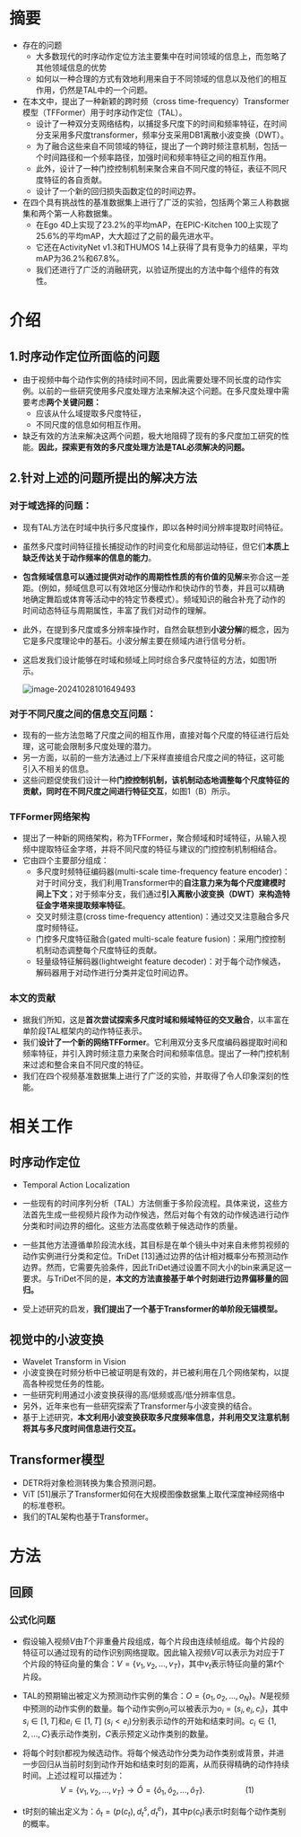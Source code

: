 # 摘要

* 存在的问题
  * 大多数现代的时序动作定位方法主要集中在时间领域的信息上，而忽略了其他领域信息的优势
  * 如何以一种合理的方式有效地利用来自于不同领域的信息以及他们的相互作用，仍然是TAL中的一个问题。
* 在本文中，提出了一种新颖的跨时频（cross time-frequency）Transformer模型（TFFormer）用于时序动作定位（TAL）。
  * 设计了一种双分支网络结构，以捕捉多尺度下的时间和频率特征，在时间分支采用多尺度transformer，频率分支采用DB1离散小波变换（DWT）。
  * 为了融合这些来自不同领域的特征，提出了一个跨时频注意机制，包括一个时间路径和一个频率路径，加强时间和频率特征之间的相互作用。
  * 此外，设计了一种门控控制机制来聚合来自不同尺度的特征，表征不同尺度特征的各自贡献。
  * 设计了一个新的回归损失函数定位的时间边界。
* 在四个具有挑战性的基准数据集上进行了广泛的实验，包括两个第三人称数据集和两个第一人称数据集。
  * 在Ego 4D上实现了23.2%的平均mAP，在EPIC-Kitchen 100上实现了25.6%的平均mAP，大大超过了之前的最先进水平。
  * 它还在ActivityNet v1.3和THUMOS 14上获得了具有竞争力的结果，平均mAP为36.2%和67.8%。
  * 我们还进行了广泛的消融研究，以验证所提出的方法中每个组件的有效性。





# 介绍

## 1.时序动作定位所面临的问题

* 由于视频中每个动作实例的持续时间不同，因此需要处理不同长度的动作实例。以前的一些研究使用多尺度处理方法来解决这个问题。在多尺度处理中需要考虑**两个关键问题：**
  * 应该从什么域提取多尺度特征，
  * 不同尺度的信息如何相互作用。
* 缺乏有效的方法来解决这两个问题，极大地阻碍了现有的多尺度加工研究的性能。**因此，探索更有效的多尺度处理方法是TAL必须解决的问题。**

## 2.针对上述的问题所提出的解决方法

### 对于域选择的问题：

* 现有TAL方法在时域中执行多尺度操作，即以各种时间分辨率提取时间特征。

* 虽然多尺度时间特征擅长捕捉动作的时间变化和局部运动特征，但它们**本质上缺乏传达关于动作频率的信息的能力**。

* **包含频域信息可以通过提供对动作的周期性性质的有价值的见解**来弥合这一差距。(例如，频域信息可以有效地区分慢动作和快动作的节奏，并且可以精确地确定舞蹈或体育等活动中的特定节奏模式）。频域知识的融合补充了动作的时间动态特征与周期属性，丰富了我们对动作的理解。

* 此外，在提到多尺度或多分辨率操作时，自然会联想到**小波分解**的概念，因为它是多尺度理论中的基石。小波分解主要在频域内进行信号分析。

* 这启发我们设计能够在时域和频域上同时综合多尺度特征的方法，如图1所示。

  ![image-20241028101649493](C:\Users\PC\AppData\Roaming\Typora\typora-user-images\image-20241028101649493.png)

### 对于不同尺度之间的信息交互问题：

* 现有的一些方法忽略了尺度之间的相互作用，直接对每个尺度的特征进行后处理，这可能会限制多尺度处理的潜力。
* 另一方面，以前的一些方法通过上/下采样直接组合尺度之间的特征，这可能引入不相关的信息。
* 这些问题促使我们设计一种**门控控制机制，该机制动态地调整每个尺度特征的贡献，同时在不同尺度之间进行特征交互**，如图1（B）所示。

### TFFormer网络架构

* 提出了一种新的网络架构，称为TFFormer，聚合频域和时域特征，从输入视频中提取特征金字塔，并将不同尺度的特征与建议的门控控制机制相结合。
* 它由四个主要部分组成：
  * 多尺度时频特征编码器(multi-scale time-frequency feature encoder)：对于时间分支，我们利用Transformer中的**自注意力来为每个尺度建模时间上下文**；对于频率分支，我们通过**引入离散小波变换（DWT）来构造特征金字塔来提取频率特征**。
  * 交叉时频注意(cross time-frequency attention)：通过交叉注意融合多尺度时频特征。
  * 门控多尺度特征融合(gated multi-scale feature fusion)：采用门控控制机制动态调整每个尺度特征的贡献。
  * 轻量级特征解码器(lightweight feature decoder)：对于每个动作候选，解码器用于对动作进行分类并定位时间边界。

### 本文的贡献

* 据我们所知，这是**首次尝试探索多尺度时域和频域特征的交叉融合**，以丰富在单阶段TAL框架内的动作特征表示。
* 我们**设计了一个新的网络TFFormer**。它利用双分支多尺度编码器提取时间和频率特征，并引入跨时频注意力来聚合时间和频率信息。提出了一种门控机制来过滤和整合来自不同尺度的特征。
* 我们在四个视频基准数据集上进行了广泛的实验，并取得了令人印象深刻的性能。





# 相关工作

## 时序动作定位

* Temporal Action Localization

* 一些现有的时间序列分析（TAL）方法侧重于多阶段流程。具体来说，这些方法首先生成一些视频片段作为动作候选，然后对每个有效的动作候选进行动作分类和时间边界的细化。这些方法高度依赖于候选动作的质量。
* 一些其他方法遵循单阶段流水线，其目标是在单个镜头中对来自未修剪视频的动作实例进行分类和定位。TriDet [13]通过边界的估计相对概率分布预测动作边界。然而，它需要先验条件，因此TriDet通过设置不同大小的bin来满足这一要求。与TriDet不同的是，**本文的方法直接基于单个时刻进行边界偏移量的回归。**
* 受上述研究的启发，**我们提出了一个基于Transformer的单阶段无锚模型。**

## 视觉中的小波变换

* Wavelet Transform in Vision  
* 小波变换在时频分析中已被证明是有效的，并已被利用在几个网络架构，以提高各种视觉任务的性能。
* 一些研究利用通过小波变换获得的高/低频或高/低分辨率信息。
* 另外，近年来也有一些研究探索了Transformer与小波变换的结合。
* 基于上述研究，**本文利用小波变换获取多尺度频率信息，并利用交叉注意机制将其与多尺度时间信息进行交互。**

## Transformer模型

* DETR将对象检测转换为集合预测问题。
* ViT [51]展示了Transformer如何在大规模图像数据集上取代深度神经网络中的标准卷积。
* 我们的TAL架构也基于Transformer。





# 方法

## 回顾

### 公式化问题

* 假设输入视频$V$由$T$个非重叠片段组成，每个片段由连续帧组成。每个片段的特征可以通过现有的动作识别网络提取。因此输入视频$V$可以表示为对应于$T$个片段的特征向量的集合：$V=\{v_{1}, v_{2}, ..., v_{T}\}$，其中$v_{t}$表示特征向量的第$t$个片段。

* TAL的预期输出被定义为预测动作实例的集合：$O=\{o_{1},o_{2},...,o_{N}\}$。$N$是视频中预测的动作实例的数量。每个动作实例$o_{i}$可以被表示为$o_{i}=(s_{i},e_{i},c_{i})$，其中$s_{i}\in[1,T]$和$e_{i}\in[1,T]$ ($s_{i}<e_{i}$)分别表示动作的开始和结束时间。$c_{i}\in\{1,2,...,C\}$表示动作类别，$C$表示预定义动作类别的数量。

* 将每个时刻t都视为候选动作。将每个候选动作分类为动作类别或背景，并进一步回归从当前时刻到动作开始和结束时刻的距离，从而获得精确的动作持续时间。上述过程可以描述为：
  $$
  V=\{v_{1},v_{2},...,v_{T}\}\rightarrow\hat{O}=\{\hat{o}_{1},\hat{o}_{2},...,\hat{o}_{T}\}.\hspace{2cm}(1)
  $$

* t时刻的输出定义为：$\hat{o}_{t}=(p(c_{t}),d_t^s,d_t^e)$，其中$p(c_{t})$表示t时刻每个动作类别的概率。